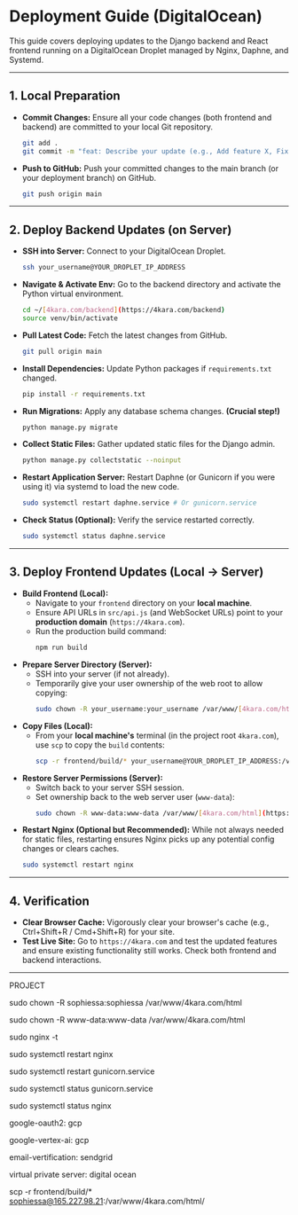 # Deployment Guide (DigitalOcean)

This guide covers deploying updates to the Django backend and React frontend running on a DigitalOcean Droplet managed by Nginx, Daphne, and Systemd.

---

## 1. Local Preparation

* **Commit Changes:** Ensure all your code changes (both frontend and backend) are committed to your local Git repository.
    ```bash
    git add .
    git commit -m "feat: Describe your update (e.g., Add feature X, Fix bug Y)"
    ```
* **Push to GitHub:** Push your committed changes to the main branch (or your deployment branch) on GitHub.
    ```bash
    git push origin main
    ```

---

## 2. Deploy Backend Updates (on Server)

* **SSH into Server:** Connect to your DigitalOcean Droplet.
    ```bash
    ssh your_username@YOUR_DROPLET_IP_ADDRESS
    ```
* **Navigate & Activate Env:** Go to the backend directory and activate the Python virtual environment.
    ```bash
    cd ~/[4kara.com/backend](https://4kara.com/backend)
    source venv/bin/activate
    ```
* **Pull Latest Code:** Fetch the latest changes from GitHub.
    ```bash
    git pull origin main
    ```
* **Install Dependencies:** Update Python packages if `requirements.txt` changed.
    ```bash
    pip install -r requirements.txt
    ```
* **Run Migrations:** Apply any database schema changes. **(Crucial step!)**
    ```bash
    python manage.py migrate
    ```
* **Collect Static Files:** Gather updated static files for the Django admin.
    ```bash
    python manage.py collectstatic --noinput
    ```
* **Restart Application Server:** Restart Daphne (or Gunicorn if you were using it) via systemd to load the new code.
    ```bash
    sudo systemctl restart daphne.service # Or gunicorn.service
    ```
* **Check Status (Optional):** Verify the service restarted correctly.
    ```bash
    sudo systemctl status daphne.service
    ```

---

## 3. Deploy Frontend Updates (Local -> Server)

* **Build Frontend (Local):**
    * Navigate to your `frontend` directory on your **local machine**.
    * Ensure API URLs in `src/api.js` (and WebSocket URLs) point to your **production domain** (`https://4kara.com`).
    * Run the production build command:
        ```bash
        npm run build
        ```
* **Prepare Server Directory (Server):**
    * SSH into your server (if not already).
    * Temporarily give your user ownership of the web root to allow copying:
        ```bash
        sudo chown -R your_username:your_username /var/www/[4kara.com/html](https://4kara.com/html)
        ```
* **Copy Files (Local):**
    * From your **local machine's** terminal (in the project root `4kara.com`), use `scp` to copy the `build` contents:
        ```bash
        scp -r frontend/build/* your_username@YOUR_DROPLET_IP_ADDRESS:/var/www/[4kara.com/html/](https://4kara.com/html/)
        ```
* **Restore Server Permissions (Server):**
    * Switch back to your server SSH session.
    * Set ownership back to the web server user (`www-data`):
        ```bash
        sudo chown -R www-data:www-data /var/www/[4kara.com/html](https://4kara.com/html)
        ```
* **Restart Nginx (Optional but Recommended):** While not always needed for static files, restarting ensures Nginx picks up any potential config changes or clears caches.
    ```bash
    sudo systemctl restart nginx
    ```

---

## 4. Verification

* **Clear Browser Cache:** Vigorously clear your browser's cache (e.g., Ctrl+Shift+R / Cmd+Shift+R) for your site.
* **Test Live Site:** Go to `https://4kara.com` and test the updated features and ensure existing functionality still works. Check both frontend and backend interactions.

---


PROJECT

sudo chown -R sophiessa:sophiessa /var/www/4kara.com/html

sudo chown -R www-data:www-data /var/www/4kara.com/html

sudo nginx -t

sudo systemctl restart nginx

sudo systemctl restart gunicorn.service

sudo systemctl status gunicorn.service

sudo systemctl status nginx



google-oauth2: gcp

google-vertex-ai: gcp

email-vertification: sendgrid

virtual private server: digital ocean


scp -r frontend/build/* sophiessa@165.227.98.21:/var/www/4kara.com/html/